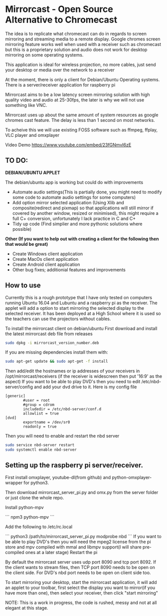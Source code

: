 # Mirrorcast - Open Source Alternative to Chromecast

The idea is to replicate what chromecast can do in regards to screen mirroring and streaming media to a remote display. 
Google chromes screen mirroring feature works well when used with a receiver such as chromecast but this is a proprietary solution and audio does not work for desktop mirroring on some operating systems.

This application is ideal for wireless projection, no more cables, just send your desktop or media over the network to a receiver

At the moment, there is only a client for Debian/Ubuntu Operating systems. There is a server/receiver application for raspberry pi

Mirrorcast aims to be a low latency screen mirroring solution with high quality video and audio at 25-30fps, the later is why we will not use something like VNC.

Mirrorcast uses up about the same amount of system resources as google chromes cast feature. The delay is less than 1 second on most networks.

To acheive this we will use existing FOSS software such as ffmpeg, ffplay, VLC player and omxplayer

<p>Video Demo <a href="https://www.youtube.com/embed/23fGNmvI6zE">https://www.youtube.com/embed/23fGNmvI6zE</a> </p>

<h2>TO DO:</h2>

<b>DEBIAN/UBUNTU APPLET</b>

<p>The debian/ubuntu app is working but could do with improvements</p>

<ul><li>Automate audio settings(This is partially done, you might need to modify some code to automate audio settings for some computers)</li>
<li>Add option mirror selected application (Using Xlib and composite(redirect and pixmap) so that applications will still mirror if covered by another window, resized or minimised), this might require a full C+ conversion, unfortunately I lack practice in C and C+</li>
<li>Tidy up code (Find simplier and more pythonic solutions where possible)</li></ul>

<b>Other (If you want to help out with creating a client for the following then that would be great)</b>
<ul><li>Create Windows client application</li>
<li>Create MacOs client application</li>
<li>Create Android client application</li>
<li>Other bug fixes; additionial features and improvements</li></ul>


<h2>How to use</h2>

Currently this is a rough prototype that I have only tested on computers running Ubuntu 16.04 and Lubuntu and a raspberry pi as the receiver. The applet will add a option to start mirroring the selected display to the selected receiver. It has been deployed at a High School where it is used so the teachers can use the projectors without cables.

To install the mirrorcast client on debian/ubuntu
First download and install the latest mirrorcast deb file from releases
```sh
sudo dpkg -i mirrorcast_version_number.deb
```
If you are missing dependencies install them with:
```sh 
sudo apt-get update && sudo apt-get -f install
```
Then add/edit the hostnames or ip addresses of your receivers in /opt/mirrorcast/receivers (if the receiver is widescreen then put '16:9' as the aspect)
If you want to be able to play DVD's then you need to edit /etc/nbd-server/config and add your dvd drive to it.
Here is my config file
```
[generic]
        #user = root
        #group = cdrom
        includedir = /etc/nbd-server/conf.d
        allowlist = true
[dvd]
        exportname = /dev/sr0
        readonly = true
```
Then you will need to enable and restart the nbd server
```sh
sudo service nbd-server restart
sudo systemctl enable nbd-server
```

<h2>Setting up the raspberry pi server/receiver.</h2>

<p>First install omxplayer, youtube-dl(from github) and python-omxplayer-wrapper for python3.</p>
<p>Then download mirrorcast_server_pi.py and omx.py from the server folder or just clone the whole repo.</p>
<p>Install python-mpv</p>
``` 
npm3 python-mpv
```
<p>Add the following to /etc/rc.local</p>
```
python3 /path/to/mirrorcast_server_pi.py
modprobe nbd
```
If you want to be able to play DVD's then you will need the mpeg2 license from the pi store and mpv compiled with mmal and libmpv support(I will share pre-compiled ones at a later stage)
Restart the pi



By default the mirrorcast server uses udp port 8090 and tcp port 8092. If the client wants to stream files, then TCP port 8090 needs to be open on the client side. For DVD's nbd port needs to be open on client side too.

To start mirroring your desktop, start the mirrorcast application, it will add an applet to your toolbar, first select the display you want to mirror(if you have more than one), then select your receiver, then click "start mirroring"

<p>NOTE: This is a work in progress, the code is rushed, messy and not at all elegant at this stage. </p>
